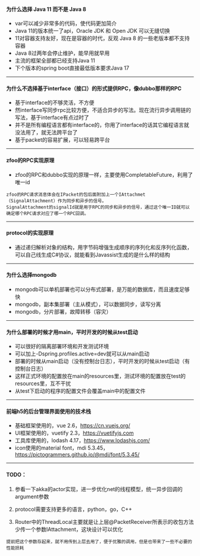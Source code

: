 #### 为什么选择 Java 11 而不是 Java 8

- var可以减少非常多的代码，使代码更加简介
- Java 11的版本统一了api，Oracle JDK 和 Open JDK 可以无缝切换
- 11对容器支持友好，现在是容器的时代，反观 Java 8 的一些老版本都不支持容器
- Java 8过两年会停止维护，能早用就早用
- 主流的框架全部都已经支持Java 11
- 下个版本的spring boot直接最低版本要求Java 17

---

#### 为什么不选择基于interface（接口）的形式提供RPC，像dubbo那样的RPC

- 基于interface的不够灵活，不方便
- 然interface写同步rpc比较方便，不适合异步的写法。现在流行异步调用链的写法，基于interface有点过时了
- 并不是所有编程语言都有interface的，你用了interface的话其它编程语言就没法用了，就无法跨平台了
- 基于packet的容易扩展，可以轻易跨平台

---

#### zfoo的RPC实现原理

- zfoo的RPC和dubbo实现的原理一样，主要使用CompletableFuture，利用了唯一id

```
zfoo的RPC请求消息体会在IPacket的包后面附加上一个IAttachmet（SignalAttachment）作为同步和异步的信号。
SignalAttachment的signalId就是用于RPC的同步和异步的信号，通过这个唯一ID就可以确定哪个RPC请求对应了哪一个RPC回调。
```

---

#### protocol的实现原理

- 通过递归解析对象的结构，用字节码增强生成顺序的序列化和反序列化函数，可以自己线生成C#协议，就能看到Javassist生成的是什么样的结构

---

#### 为什么选择mongodb

- mongodb可以单机部署也可以分布式部署，是万能的数据库，而且速度足够快
- mongodb，副本集部署（主从模式），可以数据同步，读写分离
- mongodb，分片部署，故障转移（容灾）

---

#### 为什么部署的时候才用main，平时开发的时候从test启动

- 可以很好的隔离部署环境和开发测试环境
- 可以加上-Dspring.profiles.active=dev就可以从main启动
- 部署的时候从main启动（没有控制台日志），平时开发的时候从test启动（有控制台日志）
- 这样正式环境的配置放在main的resources里，测试环境的配置放在test的resources里，互不干扰
- 从test下启动的程序的配置文件会覆盖main中的配置文件

---

#### 前端h5的后台管理界面使用的技术栈

- 基础框架使用的，vue 2.6，https://cn.vuejs.org/
- UI框架使用的，vuetify 2.3，https://vuetifyjs.com
- 工具库使用的，lodash 4.17，https://www.lodashjs.com/
- icon使用的material font，mdi 5.3.45，https://pictogrammers.github.io/@mdi/font/5.3.45/

---

#### TODO：

1. 参看一下akka的actor实现，进一步优化net的线程模型，统一异步回调的argument参数

2. protocol需要支持更多的语言，python，go，C++

3. Router中的ThreadLocal主要就是让上层@PacketReceiver所表示的收包方法少传一个参数IAttachment，这块设计可以优化

```
提前把这个参数存起来，就不用传到上层去用了，便于优雅的调用，但是也带来了一些不必要的性能损耗
```
